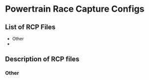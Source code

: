 # Powertrain Race Capture Configs

## List of RCP Files

- Other
- 

## Description of RCP files

### Other